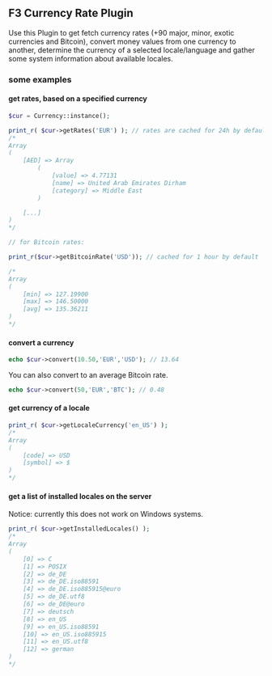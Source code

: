 ## F3 Currency Rate Plugin

Use this Plugin to get fetch currency rates (+90 major, minor, exotic currencies and Bitcoin), convert money values from one currency to another, determine the currency of a selected locale/language and gather some system information about available locales.


### some examples


#### get rates, based on a specified currency

``` php
$cur = Currency::instance();

print_r( $cur->getRates('EUR') ); // rates are cached for 24h by default
/*
Array
(
    [AED] => Array
        (
            [value] => 4.77131
            [name] => United Arab Emirates Dirham
            [category] => Middle East
        )

    [...]
)
*/

// for Bitcoin rates:

print_r($cur->getBitcoinRate('USD')); // cached for 1 hour by default

/*
Array
(
    [min] => 127.19900
    [max] => 146.50000
    [avg] => 135.36211
)
*/
```

#### convert a currency

``` php
echo $cur->convert(10.50,'EUR','USD'); // 13.64
```

You can also convert to an average Bitcoin rate.

``` php
echo $cur->convert(50,'EUR','BTC'); // 0.48
```


#### get currency of a locale

``` php
print_r( $cur->getLocaleCurrency('en_US') );
/*
Array
(
    [code] => USD
    [symbol] => $
)
*/
```


#### get a list of installed locales on the server

Notice: currently this does not work on Windows systems.

``` php
print_r( $cur->getInstalledLocales() );
/*
Array
(
    [0] => C
    [1] => POSIX
    [2] => de_DE
    [3] => de_DE.iso88591
    [4] => de_DE.iso885915@euro
    [5] => de_DE.utf8
    [6] => de_DE@euro
    [7] => deutsch
    [8] => en_US
    [9] => en_US.iso88591
    [10] => en_US.iso885915
    [11] => en_US.utf8
    [12] => german
)
*/
```
